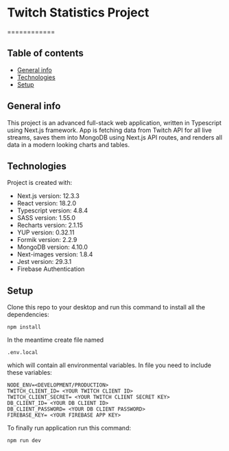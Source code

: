 # Twitch Statistics Project

============

## Table of contents

-   [General info](#general-info)
-   [Technologies](#technologies)
-   [Setup](#setup)

## General info

This project is an advanced full-stack web application, written in Typescript using Next.js framework. App is fetching data from Twitch API for all live streams, saves them into MongoDB using Next.js API routes, and renders all data in a modern looking charts and tables.

## Technologies

Project is created with:

-   Next.js version: 12.3.3
-   React version: 18.2.0
-   Typescript version: 4.8.4
-   SASS version: 1.55.0
-   Recharts version: 2.1.15
-   YUP version: 0.32.11
-   Formik version: 2.2.9
-   MongoDB version: 4.10.0
-   Next-images version: 1.8.4
-   Jest version: 29.3.1
-   Firebase Authentication

## Setup

Clone this repo to your desktop and run this command to install all the dependencies:

```
npm install
```

In the meantime create file named

```
.env.local
```

which will contain all environmental variables. In file you need to include these variables:

```
NODE_ENV=<DEVELOPMENT/PRODUCTION>
TWITCH_CLIENT_ID= <YOUR TWITCH CLIENT ID>
TWITCH_CLIENT_SECRET= <YOUR TWITCH CLIENT SECRET KEY>
DB_CLIENT_ID= <YOUR DB CLIENT ID>
DB_CLIENT_PASSWORD= <YOUR DB CLIENT PASSWORD>
FIREBASE_KEY= <YOUR FIREBASE APP KEY>
```

To finally run application run this command:

```
npm run dev
```
